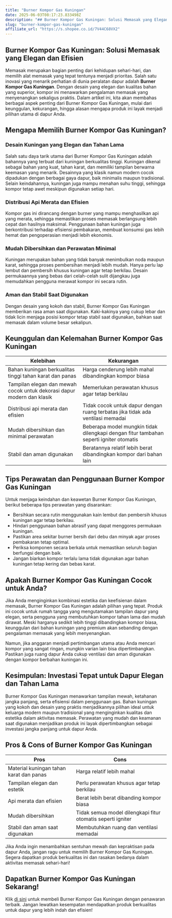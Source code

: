 ```yaml
---
title: "Burner Kompor Gas Kuningan"
date: 2025-06-03T08:17:23.833498Z
description: "## Burner Kompor Gas Kuningan: Solusi Memasak yang Elegan dan Efisien..."
slug: "burner-kompor-gas-kuningan"
affiliate_url: "https://s.shopee.co.id/7V44C68VX2"
---
```

## Burner Kompor Gas Kuningan: Solusi Memasak yang Elegan dan Efisien

Memasak merupakan bagian penting dari kehidupan sehari-hari, dan memilih alat memasak yang tepat tentunya menjadi prioritas. Salah satu inovasi yang menarik perhatian di dunia peralatan dapur adalah **Burner Kompor Gas Kuningan**. Dengan desain yang elegan dan kualitas bahan yang superior, kompor ini menawarkan pengalaman memasak yang menyenangkan sekaligus praktis. Dalam artikel ini, kita akan membahas berbagai aspek penting dari Burner Kompor Gas Kuningan, mulai dari keunggulan, kekurangan, hingga alasan mengapa produk ini layak menjadi pilihan utama di dapur Anda.

## Mengapa Memilih Burner Kompor Gas Kuningan?

### Desain Kuningan yang Elegan dan Tahan Lama

Salah satu daya tarik utama dari Burner Kompor Gas Kuningan adalah bahannya yang terbuat dari kuningan berkualitas tinggi. Kuningan dikenal sebagai bahan yang kuat, tahan karat, dan memiliki tampilan berwarna keemasan yang menarik. Desainnya yang klasik namun modern cocok dipadukan dengan berbagai gaya dapur, baik minimalis maupun tradisional. Selain keindahannya, kuningan juga mampu menahan suhu tinggi, sehingga kompor tetap awet meskipun digunakan setiap hari.

### Distribusi Api Merata dan Efisien

Kompor gas ini dirancang dengan burner yang mampu menghasilkan api yang merata, sehingga memastikan proses memasak berlangsung lebih cepat dan hasilnya maksimal. Penggunaan bahan kuningan juga berkontribusi terhadap efisiensi pembakaran, membuat konsumsi gas lebih hemat dan pengoperasian menjadi lebih ekonomis.

### Mudah Dibersihkan dan Perawatan Minimal

Kuningan merupakan bahan yang tidak banyak menimbulkan noda maupun karat, sehingga proses pembersihan menjadi lebih mudah. Hanya perlu lap lembut dan pembersih khusus kuningan agar tetap berkilau. Desain permukaannya yang bebas dari celah-celah sulit dijangkau juga memudahkan pengguna merawat kompor ini secara rutin.

### Aman dan Stabil Saat Digunakan

Dengan desain yang kokoh dan stabil, Burner Kompor Gas Kuningan memberikan rasa aman saat digunakan. Kaki-kakinya yang cukup lebar dan tidak licin menjaga posisi kompor tetap stabil saat digunakan, bahkan saat memasak dalam volume besar sekalipun.

## Keunggulan dan Kelemahan Burner Kompor Gas Kuningan

| Kelebihan | Kekurangan |
| --- | --- |
| Bahan kuningan berkualitas tinggi tahan karat dan panas | Harga cenderung lebih mahal dibandingkan kompor biasa |
| Tampilan elegan dan mewah cocok untuk dekorasi dapur modern dan klasik | Memerlukan perawatan khusus agar tetap berkilau |
| Distribusi api merata dan efisien | Tidak cocok untuk dapur dengan ruang terbatas jika tidak ada ventilasi memadai |
| Mudah dibersihkan dan minimal perawatan | Beberapa model mungkin tidak dilengkapi dengan fitur tambahan seperti igniter otomatis |
| Stabil dan aman digunakan | Beratannya relatif lebih berat dibandingkan kompor dari bahan lain |

## Tips Perawatan dan Penggunaan Burner Kompor Gas Kuningan

Untuk menjaga keindahan dan keawetan Burner Kompor Gas Kuningan, berikut beberapa tips perawatan yang disarankan:
- Bersihkan secara rutin menggunakan kain lembut dan pembersih khusus kuningan agar tetap berkilau.
- Hindari penggunaan bahan abrasif yang dapat menggores permukaan kuningan.
- Pastikan area sekitar burner bersih dari debu dan minyak agar proses pembakaran tetap optimal.
- Periksa komponen secara berkala untuk memastikan seluruh bagian berfungsi dengan baik.
- Jangan biarkan kompor terlalu lama tidak digunakan agar bahan kuningan tetap kering dan bebas karat.

## Apakah Burner Kompor Gas Kuningan Cocok untuk Anda?

Jika Anda menginginkan kombinasi estetika dan keefisienan dalam memasak, Burner Kompor Gas Kuningan adalah pilihan yang tepat. Produk ini cocok untuk rumah tangga yang mengutamakan tampilan dapur yang elegan, serta pengguna yang membutuhkan kompor tahan lama dan mudah dirawat. Meski harganya sedikit lebih tinggi dibandingkan kompor biasa, keunggulan dari bahan kuningan yang premium akan sebanding dengan pengalaman memasak yang lebih menyenangkan.

Namun, jika anggaran menjadi pertimbangan utama atau Anda mencari kompor yang sangat ringan, mungkin varian lain bisa dipertimbangkan. Pastikan juga ruang dapur Anda cukup ventilasi dan aman digunakan dengan kompor berbahan kuningan ini.

## Kesimpulan: Investasi Tepat untuk Dapur Elegan dan Tahan Lama

Burner Kompor Gas Kuningan menawarkan tampilan mewah, ketahanan jangka panjang, serta efisiensi dalam penggunaan gas. Bahan kuningan yang kokoh dan desain yang praktis menjadikannya pilihan ideal untuk keluarga modern maupun tradisional yang menginginkan kualitas dan estetika dalam aktivitas memasak. Perawatan yang mudah dan keamanan saat digunakan menjadikan produk ini layak dipertimbangkan sebagai investasi jangka panjang untuk dapur Anda.

## Pros & Cons of Burner Kompor Gas Kuningan

| Pros | Cons |
| --- | --- |
| Material kuningan tahan karat dan panas | Harga relatif lebih mahal |
| Tampilan elegan dan estetik | Perlu perawatan khusus agar tetap berkilau |
| Api merata dan efisien | Berat lebih berat dibanding kompor biasa |
| Mudah dibersihkan | Tidak semua model dilengkapi fitur otomatis seperti igniter |
| Stabil dan aman saat digunakan | Membutuhkan ruang dan ventilasi memadai |

Jika Anda ingin menambahkan sentuhan mewah dan kepraktisan pada dapur Anda, jangan ragu untuk memilih Burner Kompor Gas Kuningan. Segera dapatkan produk berkualitas ini dan rasakan bedanya dalam aktivitas memasak sehari-hari!

## Dapatkan Burner Kompor Gas Kuningan Sekarang!

Klik [di sini](https://s.shopee.co.id/7V44C68VX2) untuk membeli Burner Kompor Gas Kuningan dengan penawaran terbaik. Jangan lewatkan kesempatan mendapatkan produk berkualitas untuk dapur yang lebih indah dan efisien!